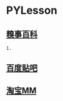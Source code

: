 # PYLesson

## [糗事百科](https://github.com/lucky9322/PYLesson/tree/master/src/main/qiubai)

	1.

## [百度贴吧](https://github.com/lucky9322/PYLesson/tree/master/src/main/baidutieba)


## [淘宝MM](https://github.com/lucky9322/PYLesson/tree/master/src/main/taobao)